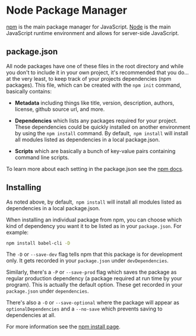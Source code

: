 # Node Package Manager

[npm](https://www.npmjs.com/) is the main package manager for JavaScript. [Node](https://nodejs.org/en/) is the main JavaScript runtime environment and allows for server-side JavaScript.

## package.json

All node packages have one of these files in the root directory and while you don't to include it in your own project, it's recommended that you do... at the very least, to keep track of your projects dependencies (npm packages). This file, which can be created with the `npm init` command, basically contains:

- **Metadata** including things like title, version, description, authors, license, github source url, and more.

- **Dependencies** which lists any packages required for your project. These dependencies could be quickly installed on another environment by using the `npm install` command. By default,` npm install` will install all modules listed as dependencies in a local package.json.

- **Scripts** which are basically a bunch of key-value pairs containing command line scripts.

To learn more about each setting in the package.json see the [npm docs](https://docs.npmjs.com/files/package.json).


## Installing

As noted above, by default,` npm install` will install all modules listed as dependencies in a local package.json.

When installing an individual package from npm, you can choose which kind of dependency you want it to be listed as in your `package.json`. For example:

```sh
npm install babel-cli -D
```

The `-D` or `--save-dev` flag tells npm that this package is for development only. It gets recorded in your `package.json` under `devDependencies`.

Similarly, there's a `-P` or `--save-prod` flag which saves the package as regular production dependency (a package required at run time by your program). This is actually the default option. These get recorded in your `package.json` under `dependencies`.

There's also a `-O` or `--save-optional` where the package will appear as `optionalDependencies` and a `--no-save` which prevents saving to dependencies at all.

For more information see the [npm install page](https://docs.npmjs.com/cli/install).
